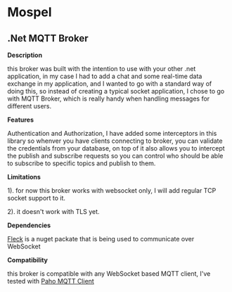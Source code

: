 # Mospel
 
## .Net MQTT Broker

**Description**

this broker was built with the intention to use with your other .net application, in my case I had to add a chat and some real-time data exchange in my application, and I wanted to go with a standard way of doing this, so instead of creating a typical socket application, I chose to go with MQTT Broker, which is really handy when handling messages for different users.


**Features**

Authentication and Authorization, I have added some interceptors in this library so whenver you have clients connecting to broker, you can validate the credentials from your database, on top of it also allows you to intercept the publish and subscribe requests so you can control who should be able to subscribe to specific topics and publish to them.


**Limitations**

1). for now this broker works with websocket only, I will add regular TCP socket support to it.

2). it doesn't work with TLS yet.


**Dependencies**

[Fleck](https://www.nuget.org/packages/Fleck/) is a nuget packate that is being used to communicate over WebSocket

**Compatibility**

this broker is compatible with any WebSocket based MQTT client, I've tested with [Paho MQTT Client](https://www.eclipse.org/paho/clients/js/)
